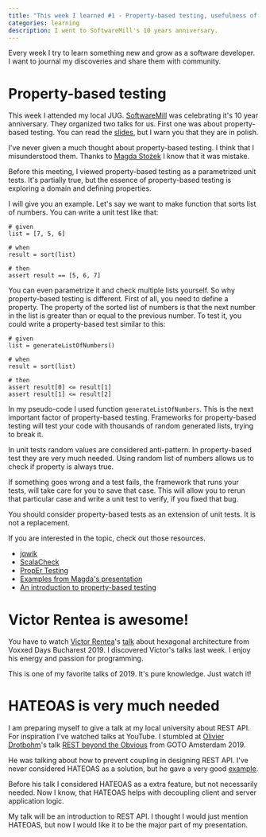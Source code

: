 ```yaml
---
title: "This week I learned #1 - Property-based testing, usefulness of HATEOAS and Victor Rentea awesomeness"
categories: learning
description: I went to SoftwareMill's 10 years anniversary.
---
```


Every week I try to learn something new and grow as a software developer.
I want to journal my discoveries and share them with community.

# Property-based testing

This week I attended my local JUG. [SoftwareMill](https://twitter.com/softwaremill) was celebrating it's 10 year anniversary. 
They organized two talks for us. First one was about property-based testing.
You can read the [slides](https://slides.com/magdastozek/property-based-testing#/), but I warn you that they are in polish.

I've never given a much thought about property-based testing. I think
that I misunderstood them. Thanks to [Magda Stożek](https://twitter.com/magdastozek) I know that it was mistake.

Before this meeting, I viewed property-based testing as a parametrized
unit tests. It's partially true, but the essence of property-based testing is exploring a domain and defining properties.

I will give you an example. Let's say we want to make function that sorts list of numbers. You can write a unit test like that:

```
# given
list = [7, 5, 6]

# when
result = sort(list)

# then
assert result == [5, 6, 7]
```

You can even parametrize it and check multiple lists yourself.
So why property-based testing is different. First of all, you need to define a property. 
The property of the sorted list of numbers is that the next number in the list is greater than or equal to the previous number. To test it, you could write a property-based test similar to this:

```
# given
list = generateListOfNumbers()

# when
result = sort(list)

# then
assert result[0] <= result[1]
assert result[1] <= result[2]
```

In my pseudo-code I used function `generateListOfNumbers`. This is the next important factor of property-based testing.
Frameworks for property-based testing will test your code with thousands of random generated lists, trying to break it.

In unit tests random values are considered anti-pattern. In property-based test they are very much needed. Using random list of numbers allows us to check if property is always true. 

If something goes wrong and a test fails, the framework that runs your tests, will take care for you to save that case.
This will allow you to rerun that particular case and write a unit test to verify, if you fixed that bug.

You should consider property-based tests as an extension of unit tests. It is not a replacement.

If you are interested in the topic, check out those resources.
- [jqwik](https://jqwik.net/)
- [ScalaCheck](https://www.scalacheck.org/)
- [PropEr Testing](https://propertesting.com/toc.html)
- [Examples from Magda's presentation](https://github.com/magdzikk/property-based-testing)
- [An introduction to property-based testing](https://fsharpforfunandprofit.com/posts/property-based-testing)

# Victor Rentea is awesome!

You have to watch [Victor Rentea](https://twitter.com/VictorRentea)'s [talk](https://youtu.be/tMHO7_RLxgQ)
about hexagonal architecture from Voxxed Days Bucharest 2019.
I discovered Victor's talks last week. I enjoy his energy and passion
for programming. 

This is one of my favorite talks of 2019. It's pure knowledge.
Just watch it!

# HATEOAS is very much needed

I am preparing myself to give a talk at my local university about REST API.
For inspiration I've watched talks at YouTube. I stumbled 
at [Olivier Drotbohm](https://twitter.com/odrotbohm)'s
talk [REST beyond the Obvious](https://youtu.be/Z9E7sDhCn5U) from GOTO Amsterdam 2019.

He was talking about how to prevent coupling in designing REST API.
I've never considered HATEOAS as a solution, but he gave a very good [example](https://github.com/odrotbohm/spring-restbucks). 

Before his talk I considered HATEOAS as a extra feature, but not necessarily needed. Now I know, that HATEOAS helps with decoupling 
client and server application logic.

My talk will be an introduction to REST API. I thought I would just mention HATEOAS, but now I would like it to be the major part of my presentation.
